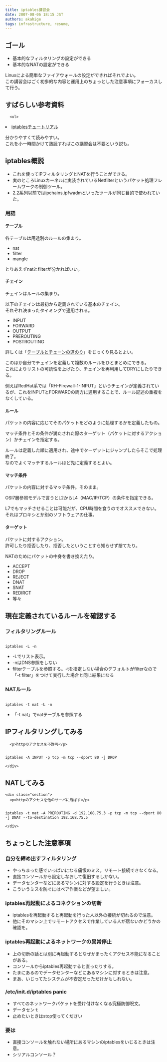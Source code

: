 ```yaml
---
title: iptables講習会
date: 2007-08-06 18:15 JST
authors: akahige
tags: infrastructure, resume, 
---
```


  <div><div class="day">
  <h2><span class="date"><a name="l0"> </a></span><span class="title">ゴール</span></h2>
  <div class="body">
    <div class="section">
      <ul>
<li>基本的なフィルタリングの設定ができる</li>
<li>基本的なNATの設定ができる</li>
</ul>

<p>Linuxによる簡単なファイアウォールの設定ができればそれでよい。<br>
この講習会はごく初歩的な内容と運用上のちょっとした注意事項にフォーカスして行う。</p>
    </div>
  </div>
</div>
<!--more-->
<div class="day">
  <h2><span class="date"><a name="l1"> </a></span><span class="title">すばらしい参考資料</span></h2>
  <div class="body">
    <div class="section">

      <ul>
<li><a href="http://www.asahi-net.or.jp/~aa4t-nngk/ipttut/output/index.html" class="external">iptablesチュートリアル</a></li>
</ul>
<p>分かりやすくて読みやすい。<br>
これを小一時間かけて熟読すればこの講習会は不要という説も。</p>
    </div>
  </div>
</div>
<div class="day">
  <h2><span class="date"><a name="l2"> </a></span><span class="title">iptables概説</span></h2>

  <div class="body">
    <div class="section">
      <ul>
<li>これを使ってIPフィルタリングとNATを行うことができる。</li>
<li>実のところLinuxカーネルに実装されているNetfilterというパケット処理フレームワークの制御ツール。</li>
<li>2.2系列以前ではipchains,ipfwadmといったツールが同じ目的で使われていた。</li>
</ul>
<h3><a name="l3"><span class="sanchor"> </span></a>用語</h3>
<h4><a name="l4"> </a>テーブル</h4>

<p>各テーブルは用途別のルールの集まり。</p>
<ul>
<li>nat</li>
<li>filter</li>
<li>mangle</li>
</ul>
<p>とりあえずnatとfilterが分かればいい。</p>
<h4><a name="l5"> </a>チェイン</h4>
<p>チェインはルールの集まり。</p>

<p>以下のチェインは最初から定義されている基本のチェイン。<br>
それぞれ決まったタイミングで適用される。</p>
<ul>
<li>INPUT</li>
<li>FORWARD</li>
<li>OUTPUT</li>
<li>PREROUTING</li>
<li>POSTROUTING</li>
</ul>
<p>詳しくは「<a href="http://www.asahi-net.or.jp/~aa4t-nngk/ipttut/output/traversingoftables.html" class="external">テーブルとチェーンの道のり</a>」をじっくり見るとよい。</p>

<p>このほか自分でチェインを定義して複数のルールをひとまとめにできる。<br>
これによりリストの可読性を上げたり、チェインを再利用してDRYにしたりできる。</p>
<p>例えばRedHat系では「RH-Firewall-1-INPUT」というチェインが定義されているが、これをINPUTとFORWARDの両方に適用することで、ルール記述の重複をなくしている。</p>
<h4><a name="l6"> </a>ルール</h4>
<p>パケットの内容に応じてそのパケットをどのように処理するかを定義したもの。</p>
<p>マッチ条件とその条件が満たされた際のターゲット（パケットに対するアクション）かチェインを指定する。</p>
<p>ルールは定義した順に適用され、途中でターゲットにジャンプしたらそこで処理終了。<br>
なのでよくマッチするルールほど先に定義するとよい。</p>

<h4><a name="l7"> </a>マッチ条件</h4>
<p>パケットの内容に対するマッチ条件。そのまま。</p>
<p>OSI7層参照モデルで言うとL2からL4（MAC/IP/TCP）の条件を指定できる。</p>
<p>L7でもマッチさせることは可能だが、CPU時間を食うのでオススメできない。<br>
それはプロキシとか別のソフトウェアの仕事。</p>
<h4><a name="l8"> </a>ターゲット</h4>
<p>パケットに対するアクション。<br>
許可したり拒否したり、拒否したということすら知らせず捨てたり。<br>

NATのためにパケットの中身を書き換えたり。</p>
<ul>
<li>ACCEPT</li>
<li>DROP</li>
<li>REJECT</li>
<li>DNAT</li>
<li>SNAT</li>
<li>REDIRCT</li>
<li>等々</li>

</ul>
    </div>
  </div>
</div>
<div class="day">
  <h2><span class="date"><a name="l9"> </a></span><span class="title">現在定義されているルールを確認する</span></h2>
  <div class="body">
    <div class="section">
      <h3><a name="l10"><span class="sanchor"> </span></a>フィルタリングルール</h3>

<pre><code>
iptables -L -n
</code></pre>
<ul>
<li>-Lでリスト表示。</li>
<li>-nはDNS参照をしない</li>
<li>filterテーブルを参照する。-tを指定しない場合のデフォルトがfilterなので「-t filter」をつけて実行した場合と同じ結果になる</li>
</ul>
<h3><a name="l11"><span class="sanchor"> </span></a>NATルール</h3>
<pre><code>
iptables -t nat -L -n
</code></pre>

<ul>
<li>「-t nat」でnatテーブルを参照する</li>
</ul>
    </div>
  </div>
</div>
<div class="day">
  <h2><span class="date"><a name="l12"> </a></span><span class="title">IPフィルタリングしてみる</span></h2>
  <div class="body">
    <div class="section">

      <p>httpのアクセスを不許可</p>
<pre><code>
iptables -A INPUT -p tcp -m tcp --dport 80 -j DROP
</code></pre>
    </div>
  </div>
</div>
<div class="day">
  <h2><span class="date"><a name="l13"> </a></span><span class="title">NATしてみる</span></h2>
  <div class="body">

    <div class="section">
      <p>httpのアクセスを他のサーバに飛ばす</p>
<pre><code>
iptables -t nat -A PREROUTING -d 192.168.75.3 -p tcp -m tcp --dport 80 -j DNAT --to-destination 192.168.75.5
</code></pre>
    </div>
  </div>
</div>
<div class="day">
  <h2><span class="date"><a name="l14"> </a></span><span class="title">ちょっとした注意事項</span></h2>

  <div class="body">
    <div class="section">
      <h3><a name="l15"><span class="sanchor"> </span></a>自分を締め出すフィルタリング</h3>
<ul>
<li>やっちまった感でいっぱいになる痛恨のミス。リモート接続できなくなる。</li>
<li>直接コンソールから設定しなおして復旧するしかない。</li>
<li>データセンターなどにあるマシンに対する設定を行うときは注意。</li>
<li>こういうミスを防ぐにはペア作業などが望ましい。</li>

</ul>
<h3><a name="l16"><span class="sanchor"> </span></a>iptables再起動によるコネクションの切断</h3>
<ul>
<li>iptablesを再起動すると再起動を行った人以外の接続が切れるので注意。</li>
<li>他にそのマシン上でリモートアクセスで作業している人が居ないかどうかの確認を。</li>
</ul>
<h3><a name="l17"><span class="sanchor"> </span></a>iptables再起動によるネットワークの異常停止</h3>
<ul>
<li>上の切断の話とは別に再起動するとなぜかまったくアクセス不能になることがある。</li>
<li>コンソールからiptables再起動すると直ったりする。</li>

<li>たまにあるのでデータセンターなどにあるマシンに対するときは注意。</li>
<li>まあ、いじってたシステムが不安定だっただけかもしれない。</li>
</ul>
<h3><a name="l18"><span class="sanchor"> </span></a>/etc/init.d/iptables panic</h3>
<ul>
<li>すべてのネットワークパケットを受け付けなくなる究極防御呪文。</li>
<li>データセンｔ</li>
<li>止めたいときはstop使ってください</li>
</ul>
<h3><a name="l19"><span class="sanchor"> </span></a>要は</h3>

<ul>
<li>直接コンソールを触れない場所にあるマシンのiptablesをいじるときは注意。</li>
<li>シリアルコンソール？</li>
</ul>
    </div>
  </div>
</div>
</div>